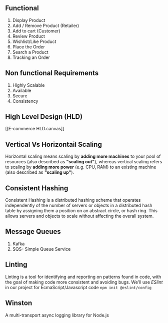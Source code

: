 ## Functional
1. Display Product
2. Add / Remove Product (Retailer)
3. Add to cart (Customer)
4. Review Product
5. Wishlist/Like Product
6. Place the Order
7. Search a Product
8. Tracking an Order

## Non functional Requirements
1. Highly Scalable
2. Available
3. Secure
4. Consistency

## High Level Design (HLD)
[[E-commerce HLD.canvas]]

## Vertical Vs Horizontail Scaling
Horizontal scaling means scaling by **adding more machines** to your pool of resources (also described as **"scaling out"**), whereas vertical scaling refers to scaling by **adding more power** (e.g. CPU, RAM) to an existing machine (also described as **"scaling up"**).

## Consistent Hashing
Consistent Hashing is a distributed hashing scheme that operates independently of the number of servers or objects in a distributed hash table by assigning them a position on an abstract circle, or hash ring. This allows servers and objects to scale without affecting the overall system.

## Message Queues
1. Kafka
2. SQS- Simple Queue Service

## Linting
Linting is a tool for identifying and reporting on patterns found in code, with the goal of making code more consistent and avoiding bugs. We'll use *ESlint*  in our project for EcmaScript/Javascript code
`npm init @eslint/config`

## Winston
A multi-transport async logging library for Node.js
